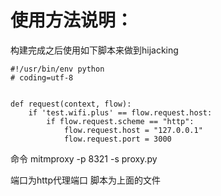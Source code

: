 # 使用方法说明：
构建完成之后使用如下脚本来做到hijacking

```
#!/usr/bin/env python
# coding=utf-8

 
def request(context, flow):
    if 'test.wifi.plus' == flow.request.host:
        if flow.request.scheme == "http":
            flow.request.host = "127.0.0.1"
            flow.request.port = 3000
```

命令 mitmproxy -p 8321 -s proxy.py

端口为http代理端口
脚本为上面的文件
